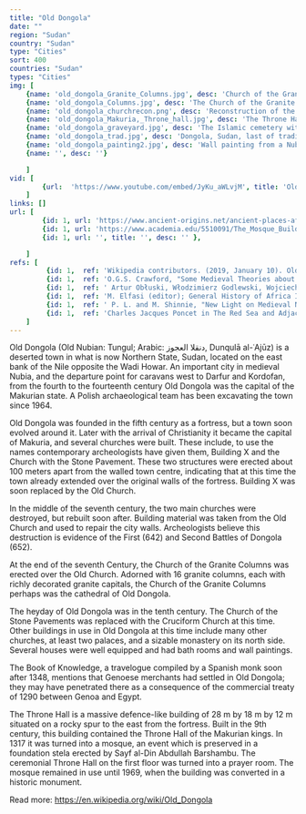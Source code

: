 ```yaml
---
title: "Old Dongola"
date: ""
region: "Sudan"
country: "Sudan" 
type: "Cities"
sort: 400
countries: "Sudan"
types: "Cities"
img: [
    {name: 'old_dongola_Granite_Columns.jpg', desc: 'Church of the Granite Columns in Old Dongola'},
    {name: 'old_dongola_Columns.jpg', desc: 'The Church of the Granite Columns'},
    {name: 'old_dongola_churchrecon.png', desc: 'Reconstruction of the Cruciform Church'},
    {name: 'old_dongola_Makuria,_Throne_hall.jpg', desc: 'The Throne Hall building'},
    {name: 'old_dongola_graveyard.jpg', desc: 'The Islamic cemetery with qubbas'},
    {name: 'old_dongola_trad.jpg', desc: 'Dongola, Sudan, last of traditional Nubian houses'},
    {name: 'old_dongola_painting2.jpg', desc: 'Wall painting from a Nubian church on display at the Khartoum Museum. It depicts the story from Daniel 3 of the three youths thrown into the furnace. ( Wikimedia Commons: https://en.wikipedia.org/wiki/File:Nubian_painting2.jpg )'},
    {name: '', desc: ''}

    ]
vid: [
        {url:  'https://www.youtube.com/embed/JyKu_aWLvjM', title: 'Old Dongola Sudan'}
    ]
links: []
url: [
        {id: 1, url: 'https://www.ancient-origins.net/ancient-places-africa/rich-history-ancient-nubian-kingdom-dongola-003387', title: 'The rich history of the ancient Nubian Kingdom of Dongola', desc: '' },
        {id: 1, url: 'https://www.academia.edu/5510091/The_Mosque_Building_in_Old_Dongola._Conservation_and_revitalization_project', title: 'The Mosque Building in Old Dongola. Conservation and revitalization project', desc: '' },
        {id: 1, url: '', title: '', desc: '' },

    ]
refs: [
         {id: 1,  ref: 'Wikipedia contributors. (2019, January 10). Old Dongola. In Wikipedia, The Free Encyclopedia. Retrieved 20:03, March 17, 2019, from ', url: 'https://en.wikipedia.org/w/index.php?title=Old_Dongola&oldid=877673856'},
         {id: 1,  ref: 'O.G.S. Crawford, "Some Medieval Theories about the Nile", Geographical Journal, 114 (1949), pp. 7f', url: 'https://www.jstor.org/stable/1789985?seq=1#page_scan_tab_contents'},
         {id: 1,  ref: ' Artur Obłuski, Włodzimierz Godlewski, Wojciech Kołątaj, Stanisław Medeksza, Cristobal Calaforra-Rzepka; The Mosque Building in Dongola. Conservation and Revitalization project; Polish Archaeology in the Mediterranean 22 (Research 2010); 2013; pp.248–272; ISSN 1234-5415 (Print), ISSN 2083-537X (Online)', url: ''},
         {id: 1,  ref: 'M. Elfasi (editor); General History of Africa III. Africa from the Seventh to the Eleventh Century; 1988; pp.199-201; ISBN 92-3-101 709-8', url: ''},
         {id: 1,  ref: ' P. L. and M. Shinnie, "New Light on Medieval Nubia", Journal of African History, 6 (1965), p. 265', url: 'https://www.jstor.org/stable/180167?seq=1#page_scan_tab_contents'},
         {id: 1,  ref: 'Charles Jacques Poncet in The Red Sea and Adjacent Countries, William Foster, editor (London: Hakluyt Society, 1949), pp. 99f.', url: ''}
    ]
---
```

Old Dongola (Old Nubian: Tungul; Arabic: دنقلا العجوز‎, Dunqulā al-ʿAjūz) is a deserted town in what is now Northern State, Sudan, located on the east bank of the Nile opposite the Wadi Howar. An important city in medieval Nubia, and the departure point for caravans west to Darfur and Kordofan, from the fourth to the fourteenth century Old Dongola was the capital of the Makurian state. A Polish archaeological team has been excavating the town since 1964.

Old Dongola was founded in the fifth century as a fortress, but a town soon evolved around it. Later with the arrival of Christianity it became the capital of Makuria, and several churches were built. These include, to use the names contemporary archeologists have given them, Building X and the Church with the Stone Pavement. These two structures were erected about 100 meters apart from the walled town centre, indicating that at this time the town already extended over the original walls of the fortress. Building X was soon replaced by the Old Church.

In the middle of the seventh century, the two main churches were destroyed, but rebuilt soon after. Building material was taken from the Old Church and used to repair the city walls. Archeologists believe this destruction is evidence of the First (642) and Second Battles of Dongola (652).

At the end of the seventh Century, the Church of the Granite Columns was erected over the Old Church. Adorned with 16 granite columns, each with richly decorated granite capitals, the Church of the Granite Columns perhaps was the cathedral of Old Dongola.

The heyday of Old Dongola was in the tenth century. The Church of the Stone Pavements was replaced with the Cruciform Church at this time. Other buildings in use in Old Dongola at this time include many other churches, at least two palaces, and a sizable monastery on its north side. Several houses were well equipped and had bath rooms and wall paintings.

The Book of Knowledge, a travelogue compiled by a Spanish monk soon after 1348, mentions that Genoese merchants had settled in Old Dongola; they may have penetrated there as a consequence of the commercial treaty of 1290 between Genoa and Egypt.

The Throne Hall is a massive defence-like building of 28 m by 18 m by 12 m situated on a rocky spur to the east from the fortress. Built in the 9th century, this building contained the Throne Hall of the Makurian kings. In 1317 it was turned into a mosque, an event which is preserved in a foundation stela erected by Sayf al-Din Abdullah Barshambu. The ceremonial Throne Hall on the first floor was turned into a prayer room. The mosque remained in use until 1969, when the building was converted in a historic monument.

Read more: https://en.wikipedia.org/wiki/Old_Dongola